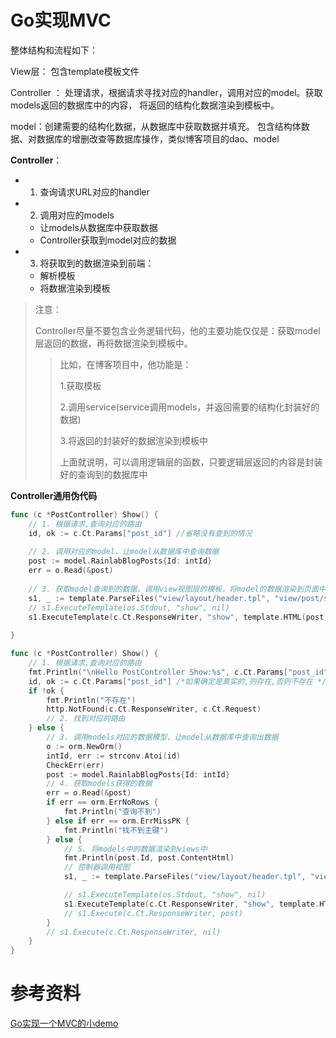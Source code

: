 # Go实现MVC

整体结构和流程如下：

View层： 包含template模板文件

Controller ： 处理请求，根据请求寻找对应的handler，调用对应的model。获取models返回的数据库中的内容， 将返回的结构化数据渲染到模板中。

model：创建需要的结构化数据，从数据库中获取数据并填充。 包含结构体数据、对数据库的增删改查等数据库操作，类似博客项目的dao、model



**Controller**：

- 1. 查询请求URL对应的handler

- 2. 调用对应的models

  - 让models从数据库中获取数据
  - Controller获取到model对应的数据

- 3. 将获取到的数据渲染到前端：

  - 解析模板
  - 将数据渲染到模板

> 注意：
>
> Controller尽量不要包含业务逻辑代码，他的主要功能仅仅是：获取model层返回的数据，再将数据渲染到模板中。
>
> > 比如，在博客项目中，他功能是：
> >
> > 1.获取模板 
> >
> > 2.调用service(service调用models，并返回需要的结构化封装好的数据) 
> >
> > 3.将返回的封装好的数据渲染到模板中
> >
> > 上面就说明，可以调用逻辑层的函数，只要逻辑层返回的内容是封装好的查询到的数据库中

**Controller通用伪代码**

```go
func (c *PostController) Show() {
    // 1. 根据请求,查询对应的路由
    id, ok := c.Ct.Params["post_id"] //省略没有查到的情况
    
    // 2. 调用对应的model，让model从数据库中查询数据
    post := model.RainlabBlogPosts{Id: intId}
	err = o.Read(&post)
    
    // 3. 获取model查询到的数据，调用view视图层的模板，将model的数据渲染到页面中
    s1, _ := template.ParseFiles("view/layout/header.tpl", "view/post/show.tpl", "view/layout/footer.tpl")
    // s1.ExecuteTemplate(os.Stdout, "show", nil)
    s1.ExecuteTemplate(c.Ct.ResponseWriter, "show", template.HTML(post.ContentHtml))
			
}
```



```go
func (c *PostController) Show() {
	// 1. 根据请求,查询对应的路由
	fmt.Println("\nHello PostController Show:%s", c.Ct.Params["post_id"])
	id, ok := c.Ct.Params["post_id"] /*如果确定是真实的,则存在,否则不存在 */
	if !ok {
		fmt.Println("不存在")
		http.NotFound(c.Ct.ResponseWriter, c.Ct.Request)
		// 2. 找到对应的路由
	} else {
		// 3. 调用models对应的数据模型，让model从数据库中查询出数据
		o := orm.NewOrm()
		intId, err := strconv.Atoi(id)
		CheckErr(err)
		post := model.RainlabBlogPosts{Id: intId}
		// 4. 获取models获得的数据
		err = o.Read(&post)
		if err == orm.ErrNoRows {
			fmt.Println("查询不到")
		} else if err == orm.ErrMissPK {
			fmt.Println("找不到主键")
		} else {
			// 5. 将models中的数据渲染到views中
			fmt.Println(post.Id, post.ContentHtml)
			// 控制器调用视图
			s1, _ := template.ParseFiles("view/layout/header.tpl", "view/post/show.tpl", "view/layout/footer.tpl")

			// s1.ExecuteTemplate(os.Stdout, "show", nil)
			s1.ExecuteTemplate(c.Ct.ResponseWriter, "show", template.HTML(post.ContentHtml))
			// s1.Execute(c.Ct.ResponseWriter, post)
		}
		// s1.Execute(c.Ct.ResponseWriter, nil)
	}
}
```





# 参考资料

[Go实现一个MVC的小demo](https://learnku.com/articles/29546)